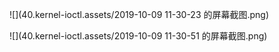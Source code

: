 ![](40.kernel-ioctl.assets/2019-10-09 11-30-23 的屏幕截图.png)

![](40.kernel-ioctl.assets/2019-10-09 11-30-51 的屏幕截图.png)

